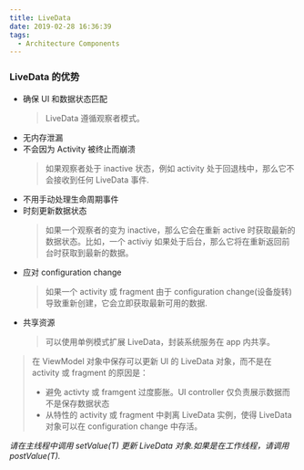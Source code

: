 ```yaml
---
title: LiveData
date: 2019-02-28 16:36:39
tags:
  - Architecture Components
---
```


### LiveData 的优势

- 确保 UI 和数据状态匹配
  > LiveData 遵循观察者模式。
- 无内存泄漏
- 不会因为 Activity 被终止而崩溃
  > 如果观察者处于 inactive 状态，例如 activity 处于回退栈中，那么它不会接收到任何 LiveData 事件.
- 不用手动处理生命周期事件
- 时刻更新数据状态
  > 如果一个观察者的变为 inactive，那么它会在重新 active 时获取最新的数据状态。比如，一个 activiy 如果处于后台，那么它将在重新返回前台时获取到最新的数据。
- 应对 configuration change
  > 如果一个 activity 或 fragment 由于 configuration change(设备旋转) 导致重新创建，它会立即获取最新可用的数据.
- 共享资源
  > 可以使用单例模式扩展 LiveData，封装系统服务在 app 内共享。

> 在 ViewModel 对象中保存可以更新 UI 的 LiveData 对象，而不是在 activity 或 fragment 的原因是：
>
> - 避免 activty 或 framgent 过度膨胀。UI controller 仅负责展示数据而不是保存数据状态
> - 从特性的 activity 或 fragment 中剥离 LiveData 实例，使得 LiveData 对象可以在 configuration change 中存活。

_请在主线程中调用 setValue(T) 更新 LiveData 对象.如果是在工作线程，请调用 postValue(T)._
